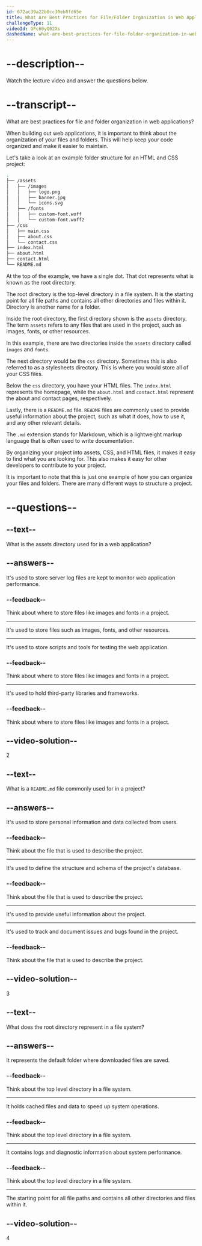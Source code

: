```yaml
---
id: 672ac39a22b0cc30eb8fd65e
title: What Are Best Practices for File/Folder Organization in Web Applications?
challengeType: 11
videoId: GFc60yQ02Xs
dashedName: what-are-best-practices-for-file-folder-organization-in-web-applications
---
```


# --description--

Watch the lecture video and answer the questions below.

# --transcript--

What are best practices for file and folder organization in web applications?

When building out web applications, it is important to think about the organization of your files and folders. This will help keep your code organized and make it easier to maintain.

Let's take a look at an example folder structure for an HTML and CSS project:

```bash
.
├── /assets
│   ├── /images
│   │   ├── logo.png
│   │   ├── banner.jpg
│   │   └── icons.svg
│   ├── /fonts
│   │   ├── custom-font.woff
│   │   └── custom-font.woff2
├── /css
│   ├── main.css
│   ├── about.css
│   └── contact.css
├── index.html
├── about.html
├── contact.html
└── README.md
```

At the top of the example, we have a single dot. That dot represents what is known as the root directory.

The root directory is the top-level directory in a file system. It is the starting point for all file paths and contains all other directories and files within it. Directory is another name for a folder.

Inside the root directory, the first directory shown is the `assets` directory. The term `assets` refers to any files that are used in the project, such as images, fonts, or other resources.

In this example, there are two directories inside the `assets` directory called `images` and `fonts`.

The next directory would be the `css` directory. Sometimes this is also referred to as a stylesheets directory. This is where you would store all of your CSS files.

Below the `css` directory, you have your HTML files. The `index.html` represents the homepage, while the `about.html` and `contact.html` represent the about and contact pages, respectively.

Lastly, there is a `README.md` file. `README` files are commonly used to provide useful information about the project, such as what it does, how to use it, and any other relevant details.

The `.md` extension stands for Markdown, which is a lightweight markup language that is often used to write documentation.

By organizing your project into assets, CSS, and HTML files, it makes it easy to find what you are looking for. This also makes it easy for other developers to contribute to your project.

It is important to note that this is just one example of how you can organize your files and folders. There are many different ways to structure a project.

# --questions--

## --text--

What is the assets directory used for in a web application?

## --answers--

It's used to store server log files are kept to monitor web application performance.

### --feedback--

Think about where to store files like images and fonts in a project.

---

It's used to store files such as images, fonts, and other resources.

---

It's used to store scripts and tools for testing the web application.

### --feedback--

Think about where to store files like images and fonts in a project.

---

It's used to hold third-party libraries and frameworks.

### --feedback--

Think about where to store files like images and fonts in a project.

## --video-solution--

2

## --text--

What is a `README.md` file commonly used for in a project?

## --answers--

It's used to store personal information and data collected from users.

### --feedback--

Think about the file that is used to describe the project.

---

It's used to define the structure and schema of the project's database.

### --feedback--

Think about the file that is used to describe the project.

---

It's used to provide useful information about the project.

---

It's used to track and document issues and bugs found in the project.

### --feedback--

Think about the file that is used to describe the project.

## --video-solution--

3

## --text--

What does the root directory represent in a file system?

## --answers--

It represents the default folder where downloaded files are saved.

### --feedback--

Think about the top level directory in a file system.

---

It holds cached files and data to speed up system operations.

### --feedback--

Think about the top level directory in a file system.

---

It contains logs and diagnostic information about system performance.

### --feedback--

Think about the top level directory in a file system.

---

The starting point for all file paths and contains all other directories and files within it.

## --video-solution--

4
